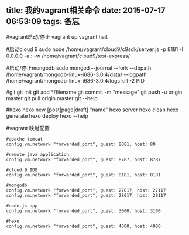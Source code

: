 title: 我的vagrant相关命令
date: 2015-07-17 06:53:09
tags: 备忘
---
#vagrant启动/停止
vagrant up
vagrant halt

#启动cloud 9
sudo node /home/vagrant/cloud9/c9sdk/server.js -p 8181 -l 0.0.0.0 -a : -w /home/vagrant/cloud9/test-express/

#启动/停止mongodb
sudo mongod --journal --fork --dbpath /home/vagrant/mongodb-linux-i686-3.0.4/data/ --logpath /home/vagrant/mongodb-linux-i686-3.0.4/logs
kill -2 PID

#git
git init
git add */filename
git commit -m "message"
git push -u origin master 
git pull origin master
git --help

#hexo
hexo new [post|page|draft] "name"
hexo server
hexo clean
hexo generate
hexo deploy
hexo --help

#vagrant 映射配置
```
#apache tomcat
config.vm.network "forwarded_port", guest: 8081, host: 80

#remote java application
config.vm.network "forwarded_port", guest: 8787, host: 8787

#cloud 9 IDE
config.vm.network "forwarded_port", guest: 8181, host: 8181

#mongodb
config.vm.network "forwarded_port", guest: 27017, host: 27117
config.vm.network "forwarded_port", guest: 28017, host: 28117

#node.js app
config.vm.network "forwarded_port", guest: 3000, host: 3100

#hexo
config.vm.network "forwarded_port", guest: 4000, host: 4000
```